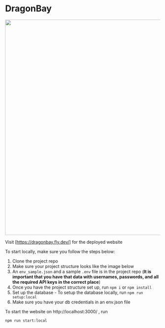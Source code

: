 # DragonBay

<img src="https://i.imgur.com/MALzzT7.png" width=700>

Visit [https://dragonbay.fly.dev/] for the deployed website


To start locally, make sure you follow the steps below:

1. Clone the project repo
2. Make sure your project structure looks like the image below
3. An `env_sample.json` and a sample `.env` file is in the project repo (**It is important that you have that data with usernames, passwords, and all the required API keys in the correct place**)
4. Once you have the project structure set up, run `npm i` or `npm install`
5. Set up the database - To setup the database locally, run
    `npm run setup:local`
6. Make sure you have your db credentials in an env.json file

To start the website on http://localhost:3000/ , run

`npm run start:local`
